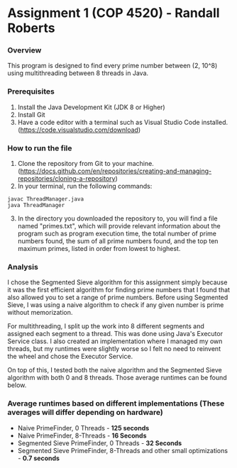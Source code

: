 # Assignment 1 (COP 4520) - Randall Roberts

### Overview
This program is designed to find every prime number between (2, 10^8) using multithreading between 8 threads in Java.

### Prerequisites
1. Install the Java Development Kit (JDK 8 or Higher)
2. Install Git
2. Have a code editor with a terminal such as Visual Studio Code installed. (https://code.visualstudio.com/download)

### How to run the file
1. Clone the repository from Git to your machine. (https://docs.github.com/en/repositories/creating-and-managing-repositories/cloning-a-repository)
2. In your terminal, run the following commands:
```
javac ThreadManager.java
java ThreadManager
```
3. In the directory you downloaded the repository to, you will find a file named "primes.txt", which will provide relevant information about the program such as program execution time, the total number of prime numbers found, the sum of all prime numbers found, and the
top ten maximum primes, listed in order from lowest to highest.

### Analysis

I chose the Segmented Sieve algorithm for this assignment simply because it was the first efficient algorithm for finding prime numbers that I found that also allowed you to set a range of prime numbers. Before using Segmented Sieve, I was using a naive algorithm to check if any given number is prime without memorization.

For multithreading, I split up the work into 8 different segments and assigned each segment to a thread. This was done using Java's Executor Service class. I also created an implementation where I managed my own threads, but my runtimes were slightly worse so I felt no need to reinvent the wheel and chose the Executor Service.

On top of this, I tested both the naive algorithm and the Segmented Sieve algorithm with both 0 and 8 threads. Those average runtimes can be found below.

### Average runtimes based on different implementations (These averages will differ depending on hardware)
- Naive PrimeFinder, 0 Threads - **125 seconds**
- Naive PrimeFinder, 8-Threads - **16 Seconds**
- Segmented Sieve PrimeFinder, 0 Threads - **32 Seconds**
- Segmented Sieve PrimeFinder, 8-Threads and other small optimizations - **0.7 seconds**